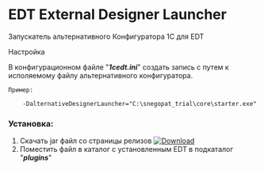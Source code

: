 # EDT External Designer Launcher
Запускатель альтернативного Конфигуратора 1С для EDT

Настройка

В конфигурационном файле "***1cedt.ini***" создать запись с путем к исполяемому файлу альтернативного конфигуратора.

`Пример:`

        -DalternativeDesignerLauncher="C:\snegopat_trial\core\starter.exe"

### Установка:
1. Скачать jar файл со страницы релизов [![Download](https://img.shields.io/github/release/YanSergey/edt.externalDesignerLauncher=download&style=flat)](https://github.com/YanSergey/edt.externalDesignerLauncher/releases/latest)
2. Поместить файл в каталог с установленным EDT в подкаталог "***plugins***"